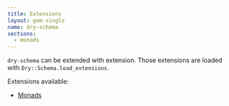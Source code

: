 ```yaml
---
title: Extensions
layout: gem-single
name: dry-schema
sections:
  - monads
---
```


`dry-schema` can be extended with extension. Those extensions are loaded with `Dry::Schema.load_extensions`.

Extensions available:

- [Monads](/gems/dry-schema/extensions/monads)
